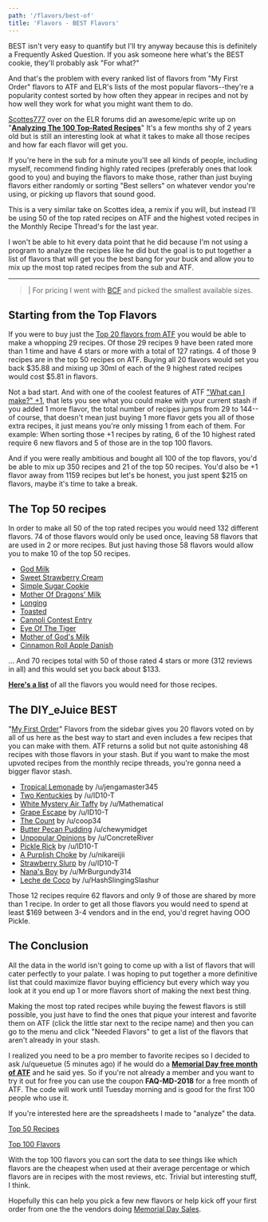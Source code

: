 ```yaml
---
path: '/flavors/best-of'
title: 'Flavors - BEST Flavors'
---
```


BEST isn't very easy to quantify but I'll try anyway because this is definitely a Frequently Asked Question. If you ask someone here what's the BEST cookie, they'll probably ask "For what?"

And that's the problem with every ranked list of flavors from "My First Order" flavors to ATF and ELR's lists of the most popular flavors--they're a popularity contest sorted by how often they appear in recipes and not by how well they work for what you might want them to do.

[Scottes777](http://forum.e-liquid-recipes.com/u/Scottes777) over on the ELR forums did an awesome/epic write up on "[**Analyzing The 100 Top-Rated Recipes**](http://forum.e-liquid-recipes.com/t/analyzing-the-100-top-rated-recipes/83979)" It's a few months shy of 2 years old but is still an interesting look at what it takes to make all those recipes and how far each flavor will get you.

If you're here in the sub for a minute you'll see all kinds of people, including myself, recommend finding highly rated recipes (preferably ones that look good to you) and buying the flavors to make those, rather than just buying flavors either randomly or sorting "Best sellers" on whatever vendor you're using, or picking up flavors that sound good.

This is a very similar take on Scottes idea, a remix if you will, but instead I'll be using 50 of the top rated recipes on ATF and the highest voted recipes in the Monthly Recipe Thread's for the last year.

I won't be able to hit every data point that he did because I'm not using a program to analyze the recipes like he did but the goal is to put together a list of flavors that will get you the best bang for your buck and allow you to mix up the most top rated recipes from the sub and ATF.

---

> | For pricing I went with [BCF](https://www.bullcityflavors.com/) and picked the smallest available sizes.

## Starting from the Top Flavors

If you were to buy just the [Top 20 flavors from ATF](https://alltheflavors.com/flavors/top100) you would be able to make a whopping 29 recipes. Of those 29 recipes 9 have been rated more than 1 time and have 4 stars or more with a total of 127 ratings. 4 of those 9 recipes are in the top 50 recipes on ATF. Buying all 20 flavors would set you back $35.88 and mixing up 30ml of each of the 9 highest rated recipes would cost $5.81 in flavors.

Not a bad start. And with one of the coolest features of ATF ["What can I make?" +1](https://alltheflavors.com/recipes?sort_order=new&owner=all&suggestions=2&name_like=), that lets you see what you could make with your current stash if you added 1 more flavor, the total number of recipes jumps from 29 to 144-- of course, that doesn't mean just buying 1 more flavor gets you all of those extra recipes, it just means you're only missing 1 from each of them. For example: When sorting those +1 recipes by rating, 6 of the 10 highest rated require 6 new flavors and 5 of those are in the top 100 flavors.

And if you were really ambitious and bought all 100 of the top flavors, you'd be able to mix up 350 recipes and 21 of the top 50 recipes. You'd also be +1 flavor away from 1159 recipes but let's be honest, you just spent \$215 on flavors, maybe it's time to take a break.

## The Top 50 recipes

In order to make all 50 of the top rated recipes you would need 132 different flavors. 74 of those flavors would only be used once, leaving 58 flavors that are used in 2 or more recipes. But just having those 58 flavors would allow you to make 10 of the top 50 recipes.

- [God Milk](https://alltheflavors.com/recipes/15504#god_milk_by_skiddlzninja)
- [Sweet Strawberry Cream](https://alltheflavors.com/recipes/3600#sweet_strawberry_cream_by_cheebasteeba)
- [Simple Sugar Cookie](https://alltheflavors.com/recipes/10644#simple_sugar_cookie_by_id10_t)
- [Mother Of Dragons' Milk](https://alltheflavors.com/recipes/6851#mother_of_dragons_milk_by_id10_t)
- [Longing](https://alltheflavors.com/recipes/31323#longing_by_id10_t)
- [Toasted](https://alltheflavors.com/recipes/32619#toasted_by_mrburgundy)
- [Cannoli Contest Entry](https://alltheflavors.com/recipes/6222#cannoli_contest_entry_by_goldfish18)
- [Eye Of The Tiger](https://alltheflavors.com/recipes/47009#eye_of_the_tiger_by_mrjwp08)
- [Mother of God's Milk](https://alltheflavors.com/recipes/32469#mother_of_god_s_milk_by_id10_t)
- [Cinnamon Roll Apple Danish](https://alltheflavors.com/recipes/10613#cinnamon_roll_apple_danish_by_id10_t)

&hellip; And 70 recipes total with 50 of those rated 4 stars or more (312 reviews in all) and this would set you back about \$133.

[**Here's a list**](https://docs.google.com/spreadsheets/d/18Lvxxn8j0mJBpjDJRhakIyO7GueRb8EW3nAJUOHSPnA/edit?usp=sharing) of all the flavors you would need for those recipes.

## The DIY_eJuice BEST

"[My First Order](http://www.reddit.com/r/DIY_eJuice/wiki/first_order_flavors)" Flavors from the sidebar gives you 20 flavors voted on by all of us here as the best way to start and even includes a few recipes that you can make with them. ATF returns a solid but not quite astonishing 48 recipes with those flavors in your stash. But if you want to make the most upvoted recipes from the monthly recipe threads, you're gonna need a bigger flavor stash.

- [Tropical Lemonade](https://www.reddit.com/r/DIY_eJuice/comments/89kev4/april_2018_recipe_thread/dwug27b/) by /u/jengamaster345
- [Two Kentuckies](https://alltheflavors.com/recipes/90550) by /u/ID10-T
- [White Mystery Air Taffy](https://alltheflavors.com/recipes/86571) by /u/Mathematical
- [Grape Escape](https://alltheflavors.com/recipes/78817) by /u/ID10-T
- [The Count](https://alltheflavors.com/recipes/77013) by /u/coop34
- [Butter Pecan Pudding](https://alltheflavors.com/recipes/71719) /u/chewymidget
- [Unpopular Opinions](https://alltheflavors.com/recipes/59598) by /u/ConcreteRiver
- [Pickle Rick](https://alltheflavors.com/recipes/62189) by /u/ID10-T
- [A Purplish Choke](http://e-liquid-recipes.com/recipe/1593951/A%20Purplish%20Choke) by /u/nikareijii
- [Strawberry Slurp](https://alltheflavors.com/recipes/53483) by /u/ID10-T
- [Nana's Boy](https://alltheflavors.com/recipes/45704) by /u/MrBurgundy314
- [Leche de Coco](https://alltheflavors.com/recipes/42350) by /u/HashSlingingSlashur

Those 12 recipes require 62 flavors and only 9 of those are shared by more than 1 recipe. In order to get all those flavors you would need to spend at least \$169 between 3-4 vendors and in the end, you'd regret having OOO Pickle.

## The Conclusion

All the data in the world isn't going to come up with a list of flavors that will cater perfectly to your palate. I was hoping to put together a more definitive list that could maximize flavor buying efficiency but every which way you look at it you end up 1 or more flavors short of making the next best thing.

Making the most top rated recipes while buying the fewest flavors is still possible, you just have to find the ones that pique your interest and favorite them on ATF (click the little star next to the recipe name) and then you can go to the menu and click "Needed Flavors" to get a list of the flavors that aren't already in your stash.

I realized you need to be a pro member to favorite recipes so I decided to ask /u/queuetue (5 minutes ago) if he would do a **[Memorial Day free month of ATF](https://alltheflavors.com/go_pro)** and he said yes. So if you're not already a member and you want to try it out for free you can use the coupon **FAQ-MD-2018** for a free month of ATF. The code will work until Tuesday morning and is good for the first 100 people who use it.

If you're interested here are the spreadsheets I made to "analyze" the data.

[Top 50 Recipes](https://docs.google.com/spreadsheets/d/1o8F3OobpQhdWoO8Wvt4XCj5iENE52zZdLNuoFhdiUko/edit?usp=sharing)

[Top 100 Flavors](https://docs.google.com/spreadsheets/d/1ofpZI2rnFTgwzvgS-t7dNmIC_Stv7Mur_Mhkdz8Pw9Q/edit?usp=sharing)

With the top 100 flavors you can sort the data to see things like which flavors are the cheapest when used at their average percentage or which flavors are in recipes with the most reviews, etc. Trivial but interesting stuff, I think.

Hopefully this can help you pick a few new flavors or help kick off your first order from one the the vendors doing [Memorial Day Sales](https://redd.it/8ly79u).
